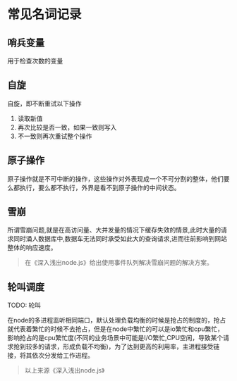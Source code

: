 # 常见名词记录

## 哨兵变量

用于检查次数的变量

## 自旋

自旋，即不断重试以下操作 

1. 读取新值 
2. 再次比较是否一致，如果一致则写入 
3. 不一致则再次重试整个操作


## 原子操作

原子操作就是不可中断的操作，这些操作对外表现成一个不可分割的整体，他们要么都执行，要么都不执行，外界是看不到原子操作的中间状态。

## 雪崩

所谓雪崩问题,就是在高访问量、大并发量的情况下缓存失效的情景,此时大量的请求同时涌人数据库中,数据车无法同时承受如此大的查询请求,进而往前影响到网站整体的响应速度。

> 在《深入浅出node.js》给出使用事件队列解决雪崩问题的解决方案。


## 轮叫调度

TODO: 轮叫

在node的多进程监听相同端口，默认处理负载均衡的时候是抢占的制度的，抢占就代表着繁忙的时候不去抢占，但是在node中繁忙的可以是io繁忙和cpu繁忙，影响抢占的是cpu繁忙度(不同的业务场景中可能是I/O繁忙,CPU空闲，导致某个请求抢到较多的请求，形成负载不均衡)，为了达到更高的利用率，主进程接受链接，将其依次分发给工作进程。
> 以上来源《深入浅出node.js》
>



